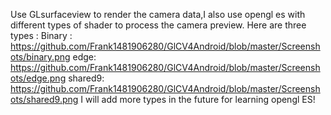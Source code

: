 Use GLsurfaceview to render the camera data,I also use opengl es with different types of shader to process the camera preview.
Here are three types :
Binary :
https://github.com/Frank1481906280/GlCV4Android/blob/master/Screenshots/binary.png
edge:
https://github.com/Frank1481906280/GlCV4Android/blob/master/Screenshots/edge.png
shared9:
https://github.com/Frank1481906280/GlCV4Android/blob/master/Screenshots/shared9.png
I will add more types in the future for learning opengl ES!

